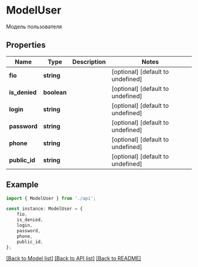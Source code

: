 # ModelUser

Модель пользователя

## Properties

Name | Type | Description | Notes
------------ | ------------- | ------------- | -------------
**fio** | **string** |  | [optional] [default to undefined]
**is_denied** | **boolean** |  | [optional] [default to undefined]
**login** | **string** |  | [optional] [default to undefined]
**password** | **string** |  | [optional] [default to undefined]
**phone** | **string** |  | [optional] [default to undefined]
**public_id** | **string** |  | [optional] [default to undefined]

## Example

```typescript
import { ModelUser } from './api';

const instance: ModelUser = {
    fio,
    is_denied,
    login,
    password,
    phone,
    public_id,
};
```

[[Back to Model list]](../README.md#documentation-for-models) [[Back to API list]](../README.md#documentation-for-api-endpoints) [[Back to README]](../README.md)
